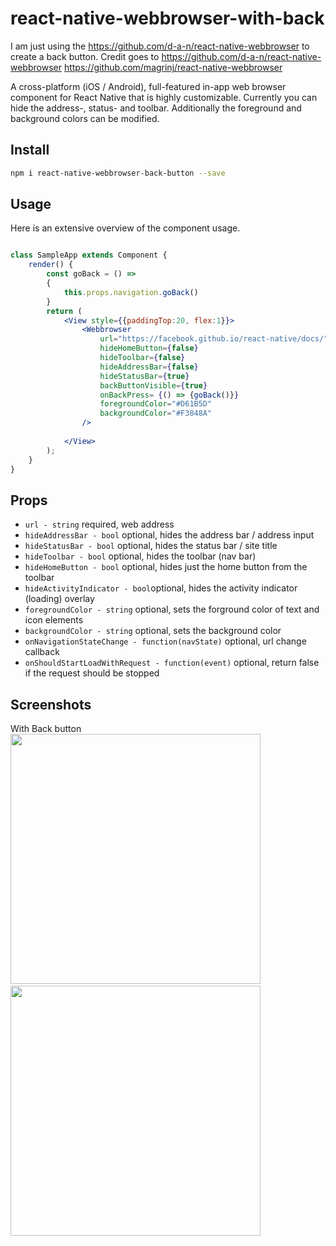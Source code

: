 # react-native-webbrowser-with-back
I am just using the https://github.com/d-a-n/react-native-webbrowser to create a back button. Credit goes to 
https://github.com/d-a-n/react-native-webbrowser
https://github.com/magrinj/react-native-webbrowser

A cross-platform (iOS / Android), full-featured in-app web browser component for React Native that is highly customizable. Currently you can hide the address-, status- and toolbar. Additionally the foreground and background colors can be modified.
 
## Install

```sh
npm i react-native-webbrowser-back-button --save
```

## Usage

Here is an extensive overview of the component usage.

```jsx

class SampleApp extends Component {
    render() {
        const goBack = () => 
        {
            this.props.navigation.goBack()
        }
        return (
            <View style={{paddingTop:20, flex:1}}>
                <Webbrowser
                    url="https://facebook.github.io/react-native/docs/"
                    hideHomeButton={false}
                    hideToolbar={false}
                    hideAddressBar={false}
                    hideStatusBar={true}
                    backButtonVisible={true}
                    onBackPress= {() => {goBack()}}
                    foregroundColor="#D61B5D"
                    backgroundColor="#F3848A"
                />
                
            </View>
        );
    }
}
```

## Props

* `url - string` required, web address
* `hideAddressBar - bool` optional, hides the address bar / address input
* `hideStatusBar - bool` optional, hides the status bar / site title
* `hideToolbar - bool` optional, hides the toolbar (nav bar)
* `hideHomeButton - bool` optional, hides just the home button from the toolbar
* `hideActivityIndicator - bool`optional, hides the activity indicator (loading) overlay 
* `foregroundColor - string` optional, sets the forground color of text and icon elements
* `backgroundColor - string` optional, sets the background color
* `onNavigationStateChange - function(navState)` optional, url change callback
* `onShouldStartLoadWithRequest - function(event)` optional, return false if the request should be stopped


## Screenshots
With Back button
<img src="https://raw.githubusercontent.com/fahadhaq/react-native-webbrowser/master/assets/images/screenshot3.png" width="400" />
&nbsp;&nbsp;&nbsp;
<img src="https://raw.githubusercontent.com/d-a-n/react-native-webbrowser/master/assets/images/screenshot.png" width="400" />



